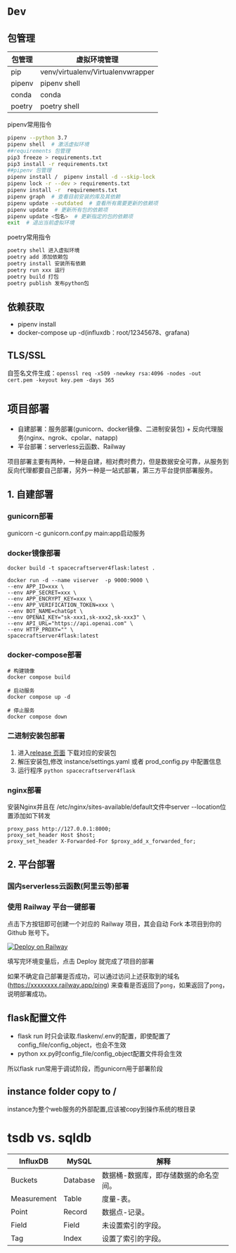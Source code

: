 # `Dev`
## 包管理
包管理 |虚拟环境管理
|---|---
pip|venv/virtualenv/Virtualenvwrapper
pipenv|pipenv shell
conda|conda
poetry|poetry shell

pipenv常用指令
```bash
pipenv --python 3.7
pipenv shell  # 激活虚拟环境
##requirements 包管理
pip3 freeze > requirements.txt
pip3 install -r requirements.txt
##pipenv 包管理
pipenv install /  pipenv install -d --skip-lock
pipenv lock -r --dev > requirements.txt
pipenv install -r  requirements.txt
pipenv graph  # 查看目前安装的库及其依赖
pipenv update --outdated  # 查看所有需要更新的依赖项
pipenv update  # 更新所有包的依赖项
pipenv update <包名>  # 更新指定的包的依赖项
exit  # 退出当前虚拟环境
```

poetry常用指令
```bash
poetry shell 进入虚拟环境
poetry add 添加依赖包
poetry install 安装所有依赖
poetry run xxx 运行
poetry build 打包
poetry publish 发布python包
```

## 依赖获取

- pipenv install
- docker-compose up -d(influxdb：root/12345678、grafana)

## TLS/SSL
自签名文件生成：`openssl req -x509 -newkey rsa:4096 -nodes -out cert.pem -keyout key.pem -days 365`

# `项目部署`

- 自建部署：服务部署(gunicorn、docker镜像、二进制安装包) + 反向代理服务(nginx、ngrok、cpolar、natapp)
- 平台部署：serverless云函数、Railway

项目部署主要有两种，一种是自建，相对费时费力，但是数据安全可靠，从服务到反向代理都要自己部署，另外一种是一站式部署，第三方平台提供部署服务。

## 1. 自建部署
### gunicorn部署

gunicorn -c gunicorn.conf.py main:app启动服务

### docker镜像部署

```
docker build -t spacecraftserver4flask:latest .

docker run -d --name viserver  -p 9000:9000 \ 
--env APP_ID=xxx \
--env APP_SECRET=xxx \
--env APP_ENCRYPT_KEY=xxx \
--env APP_VERIFICATION_TOKEN=xxx \
--env BOT_NAME=chatGpt \
--env OPENAI_KEY="sk-xxx1,sk-xxx2,sk-xxx3" \
--env API_URL="https://api.openai.com" \
--env HTTP_PROXY="" \
spacecraftserver4flask:latest
```
### docker-compose部署

```
# 构建镜像
docker compose build

# 启动服务
docker compose up -d

# 停止服务
docker compose down
```

### 二进制安装包部署

1. 进入[release 页面](https://github.com/ghost-plan/spacecraftserver4flask/releases/) 下载对应的安装包
2. 解压安装包,修改 instance/settings.yaml 或者 prod_config.py 中配置信息
3. 运行程序 `python spacecraftserver4flask`

### nginx部署

安装Nginx并且在 /etc/nginx/sites-available/default文件中server --location位置添加如下转发
```
proxy_pass http://127.0.0.1:8000;
proxy_set_header Host $host;
proxy_set_header X-Forwarded-For $proxy_add_x_forwarded_for;
```
## 2. 平台部署
### 国内serverless云函数(阿里云等)部署

### 使用 Railway 平台一键部署

点击下方按钮即可创建一个对应的 Railway 项目，其会自动 Fork 本项目到你的 Github 账号下。

[![Deploy on Railway](https://railway.app/button.svg)](https://railway.app/template/51V9Gf?referralCode=ecalR4)

填写完环境变量后，点击 Deploy 就完成了项目的部署

如果不确定自己部署是否成功，可以通过访问上述获取到的域名 (https://xxxxxxxx.railway.app/ping) 来查看是否返回了`pong`，如果返回了`pong`，说明部署成功。

## flask配置文件

- flask run 时只会读取.flaskenv/.env的配置，即使配置了config_file/config_object，也会不生效
- python xx.py时config_file/config_object配置文件将会生效

所以flask run常用于调试阶段，而gunicorn用于部署阶段


## instance folder copy to /

instance为整个web服务的外部配置,应该被copy到操作系统的根目录




# tsdb vs. sqldb
InfluxDB|	MySQL|	解释|
---|---|---|
Buckets|	Database|	数据桶-数据库，即存储数据的命名空间。
Measurement	|Table|	度量-表。
Point|	Record|	数据点-记录。
Field|	Field|	未设置索引的字段。
Tag |	Index|	设置了索引的字段。

